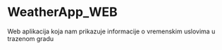 # WeatherApp_WEB
Web aplikacija koja nam prikazuje informacije o vremenskim uslovima u trazenom gradu
